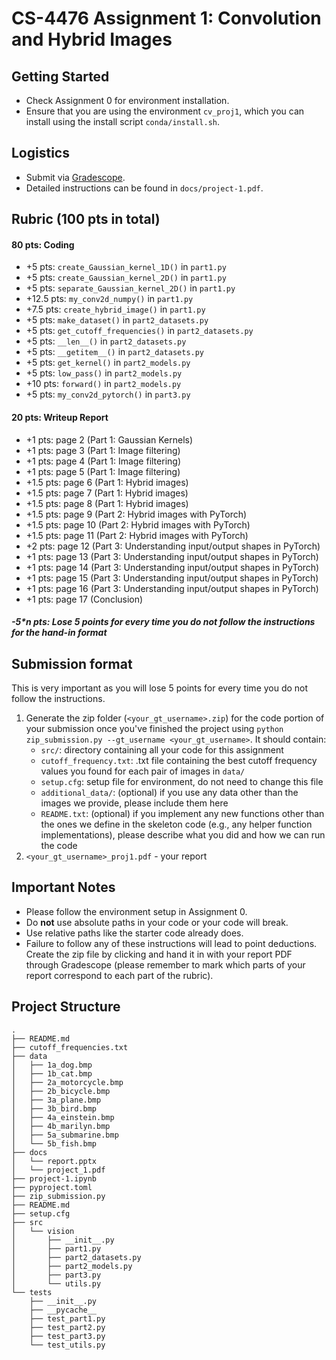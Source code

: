 # CS-4476 Assignment 1: Convolution and Hybrid Images

## Getting Started

- Check Assignment 0 for environment installation.
- Ensure that you are using the environment `cv_proj1`, which you can install using the install script `conda/install.sh`.

## Logistics

- Submit via [Gradescope](https://gradescope.com).
- Detailed instructions can be found in `docs/project-1.pdf`.

## Rubric (100 pts in total)

#### 80 pts: Coding

- +5 pts: `create_Gaussian_kernel_1D()` in `part1.py`
- +5 pts: `create_Gaussian_kernel_2D()` in `part1.py`
- +5 pts: `separate_Gaussian_kernel_2D()` in `part1.py`
- +12.5 pts: `my_conv2d_numpy()` in `part1.py`
- +7.5 pts: `create_hybrid_image()` in `part1.py`
- +5 pts: `make_dataset()` in `part2_datasets.py`
- +5 pts: `get_cutoff_frequencies()` in `part2_datasets.py`
- +5 pts: `__len__()` in `part2_datasets.py`
- +5 pts: `__getitem__()` in `part2_datasets.py`
- +5 pts: `get_kernel()` in `part2_models.py`
- +5 pts: `low_pass()` in `part2_models.py`
- +10 pts: `forward()` in `part2_models.py`
- +5 pts: `my_conv2d_pytorch()` in `part3.py`

#### 20 pts: Writeup Report

- +1 pts: page 2 (Part 1: Gaussian Kernels)
- +1 pts: page 3 (Part 1: Image filtering)
- +1 pts: page 4 (Part 1: Image filtering)
- +1 pts: page 5 (Part 1: Image filtering)
- +1.5 pts: page 6 (Part 1: Hybrid images)
- +1.5 pts: page 7 (Part 1: Hybrid images)
- +1.5 pts: page 8 (Part 1: Hybrid images)
- +1.5 pts: page 9 (Part 2: Hybrid images with PyTorch)
- +1.5 pts: page 10 (Part 2: Hybrid images with PyTorch)
- +1.5 pts: page 11 (Part 2: Hybrid images with PyTorch)
- +2 pts: page 12 (Part 3: Understanding input/output shapes in PyTorch)
- +1 pts: page 13 (Part 3: Understanding input/output shapes in PyTorch)
- +1 pts: page 14 (Part 3: Understanding input/output shapes in PyTorch)
- +1 pts: page 15 (Part 3: Understanding input/output shapes in PyTorch)
- +1 pts: page 16 (Part 3: Understanding input/output shapes in PyTorch)
- +1 pts: page 17 (Conclusion)

##### -5*n pts: Lose 5 points for every time you do not follow the instructions for the hand-in format

## Submission format

This is very important as you will lose 5 points for every time you do not follow the instructions.

1. Generate the zip folder (`<your_gt_username>.zip`) for the code portion of your submission once you've finished the project using `python zip_submission.py --gt_username <your_gt_username>`. It should contain:
    - `src/`: directory containing all your code for this assignment
    - `cutoff_frequency.txt`: .txt file containing the best cutoff frequency values you found for each pair of images in `data/`
    - `setup.cfg`: setup file for environment, do not need to change this file
    - `additional_data/`: (optional) if you use any data other than the images we provide, please include them here
    - `README.txt`: (optional) if you implement any new functions other than the ones we define in the skeleton code (e.g., any helper function implementations), please describe what you did and how we can run the code
2. `<your_gt_username>_proj1.pdf` - your report


## Important Notes

- Please follow the environment setup in Assignment 0.
- Do **not** use absolute paths in your code or your code will break.
- Use relative paths like the starter code already does.
- Failure to follow any of these instructions will lead to point deductions. Create the zip file by clicking and hand it in with your report PDF through Gradescope (please remember to mark which parts of your report correspond to each part of the rubric).

## Project Structure

```console
.
├── README.md
├── cutoff_frequencies.txt
├── data
│   ├── 1a_dog.bmp
│   ├── 1b_cat.bmp
│   ├── 2a_motorcycle.bmp
│   ├── 2b_bicycle.bmp
│   ├── 3a_plane.bmp
│   ├── 3b_bird.bmp
│   ├── 4a_einstein.bmp
│   ├── 4b_marilyn.bmp
│   ├── 5a_submarine.bmp
│   └── 5b_fish.bmp
├── docs
│   └── report.pptx
│   └── project_1.pdf
├── project-1.ipynb
├── pyproject.toml
├── zip_submission.py
├── README.md
├── setup.cfg
├── src
│   └── vision
│       ├── __init__.py
│       ├── part1.py
│       ├── part2_datasets.py
│       ├── part2_models.py
│       ├── part3.py
│       └── utils.py
└── tests
    ├── __init__.py
    ├── __pycache__
    ├── test_part1.py
    ├── test_part2.py
    ├── test_part3.py
    └── test_utils.py
```
